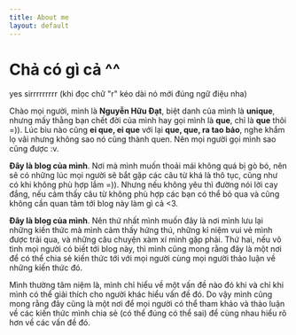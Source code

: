 ```yaml
---
title: About me
layout: default
---
```


# Chả có gì cả ^^

yes sirrrrrrrrr (khi đọc chữ "r" kéo dài nó mới đúng ngữ điệu nha)

Chào mọi người, mình là **Nguyễn Hữu Đạt**, biệt danh của mình là **unique**, nhưng mấy thằng bạn chết đời của mình hay gọi mình là **que**, chỉ là **que** thôi =)). Lúc bìu nào cũng **ei que, ei que** với lại **que, que, ra tao bảo**, nghe khắm lọ vãi nhưng không sao nó cũng thành quen. Nên mọi người gọi mình sao cũng được :v.

**Đây là blog của mình**. Nơi mà mình muốn thoải mái không quá bị gò bó, nên sẽ có những lúc mọi người sẽ bắt gặp các câu từ khá là thô tục, cũng như có khi không phù hợp lắm =)). Nhưng nếu không yêu thì đường nói lời cay đắng, nếu cảm thấy câu từ không phù hợp các bạn có thể bỏ qua và cũng không cần quan tâm tới blog này làm gì cả <3.

**Đây là blog của mình**. Nên thứ nhất mình muốn đây là nơi mình lưu lại những kiến thức mà mình cảm thấy hứng thú, những kỉ niệm vui vẻ mình được trải qua, và những câu chuyện xàm xí mình gặp phải. Thứ hai, nếu vô tình mọi người có biết tới blog này, thì mình cũng mong rằng đây là một nơi để có thể chia sẻ kiến thức tới với mọi người cùng mọi người thảo luận về những kiến thức đó.

Mình thường tâm niệm là, mình chỉ hiểu về một vấn đề nào đó khi và chỉ khi mình có thể giải thích cho người khác hiểu vấn đề đó. Do vậy mình cũng mong rằng đây cũng là một nơi để mọi người có thể tham khảo và thảo luận về các kiến thức mình chia sẻ (có thể đúng có thể sai) để cùng nhau hiểu rõ hơn về các vấn đề đó.
